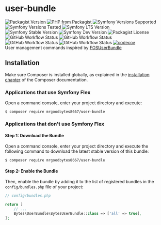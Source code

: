 # user-bundle
[![Packagist Version](https://img.shields.io/packagist/v/mrgoodbytes8667/user-bundle?logo=packagist&logoColor=FFF&style=flat)](https://packagist.org/packages/mrgoodbytes8667/user-bundle)
[![PHP from Packagist](https://img.shields.io/packagist/php-v/mrgoodbytes8667/user-bundle?logo=php&logoColor=FFF&style=flat)](https://packagist.org/packages/mrgoodbytes8667/user-bundle)
![Symfony Versions Supported](https://img.shields.io/endpoint?url=https%3A%2F%2Fshields.mrgoodbytes.dev%2Fshield%2Fsymfony%2F%255E6.2%2520%257C%257C%2520%255E7.0&logoColor=FFF&style=flat)
![Symfony Versions Tested](https://img.shields.io/endpoint?url=https%3A%2F%2Fshields.mrgoodbytes.dev%2Fshield%2Fsymfony-test%2F%253E%253D6.2%2520%253C7.1&logoColor=FFF&style=flat)
![Symfony LTS Version](https://img.shields.io/endpoint?url=https%3A%2F%2Fshields.mrgoodbytes.dev%2Fshield%2Flts%2F%255E6.2%2520%257C%257C%2520%255E7.0&logoColor=FFF&style=flat)
![Symfony Stable Version](https://img.shields.io/endpoint?url=https%3A%2F%2Fshields.mrgoodbytes.dev%2Fshield%2Fstable%2F%255E6.2%2520%257C%257C%2520%255E7.0&logoColor=FFF&style=flat)
![Symfony Dev Version](https://img.shields.io/endpoint?url=https%3A%2F%2Fshields.mrgoodbytes.dev%2Fshield%2Fdev%2F%255E6.2%2520%257C%257C%2520%255E7.0&logoColor=FFF&style=flat)
![Packagist License](https://img.shields.io/packagist/l/mrgoodbytes8667/user-bundle?style=flat)
![GitHub Workflow Status](https://img.shields.io/github/actions/workflow/status/mrgoodbytes8667/user-bundle/release.yml?label=stable&logo=github&logoColor=FFF&style=flat)
![GitHub Workflow Status](https://img.shields.io/github/actions/workflow/status/mrgoodbytes8667/user-bundle/run-tests.yml?logo=github&logoColor=FFF&style=flat)
![GitHub Workflow Status](https://img.shields.io/github/actions/workflow/status/mrgoodbytes8667/user-bundle/run-tests-by-version.yml?logo=github&logoColor=FFF&style=flat)
![GitHub Workflow Status](https://img.shields.io/github/actions/workflow/status/mrgoodbytes8667/user-bundle/code-coverage.yml?logo=github&logoColor=FFF&style=flat)
[![codecov](https://img.shields.io/codecov/c/github/mrgoodbytes8667/user-bundle/0.5?logo=codecov&logoColor=FFF&style=flat)](https://codecov.io/gh/mrgoodbytes8667/user-bundle)  
User management commands inspired by [FOSUserBundle](https://github.com/FriendsOfSymfony/FOSUserBundle)

## Installation

Make sure Composer is installed globally, as explained in the
[installation chapter](https://getcomposer.org/doc/00-intro.md)
of the Composer documentation.

### Applications that use Symfony Flex

Open a command console, enter your project directory and execute:

```console
$ composer require mrgoodbytes8667/user-bundle
```

### Applications that don't use Symfony Flex

#### Step 1: Download the Bundle

Open a command console, enter your project directory and execute the
following command to download the latest stable version of this bundle:

```console
$ composer require mrgoodbytes8667/user-bundle
```

#### Step 2: Enable the Bundle

Then, enable the bundle by adding it to the list of registered bundles
in the `config/bundles.php` file of your project:

```php
// config/bundles.php

return [
    // ...
    Bytes\UserBundle\BytesUserBundle::class => ['all' => true],
];
```
